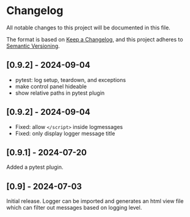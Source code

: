 # Changelog

All notable changes to this project will be documented in this file.

The format is based on [Keep a Changelog](https://keepachangelog.com/en/1.0.0/),
and this project adheres to [Semantic Versioning](https://semver.org/spec/v2.0.0.html).

## [0.9.2] - 2024-09-04

 + pytest: log setup, teardown, and exceptions
 + make control panel hideable
 + show relative paths in pytest plugin

## [0.9.2] - 2024-09-04

 * Fixed: allow `</script>` inside logmessages
 * Fixed: only display logger message title

## [0.9.1] - 2024-07-20

Added a pytest plugin.

## [0.9] - 2024-07-03

Initial release. Logger can be imported and generates an html view file which can filter out messages based on logging level.